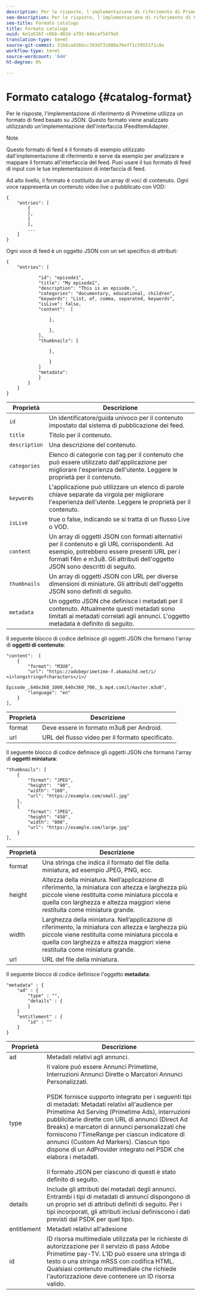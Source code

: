 ```yaml
---
description: Per le risposte, l'implementazione di riferimento di Primetime utilizza un formato di feed basato su JSON. Questo formato viene analizzato utilizzando un'implementazione dell'interfaccia IFeedItemAdapter.
seo-description: Per le risposte, l'implementazione di riferimento di Primetime utilizza un formato di feed basato su JSON. Questo formato viene analizzato utilizzando un'implementazione dell'interfaccia IFeedItemAdapter.
seo-title: Formato catalogo
title: Formato catalogo
uuid: 6e1a526f-c0bb-403d-a792-666caf5479a5
translation-type: tm+mt
source-git-commit: 31b6cad26bcc393d731080a70eff1c59551f1c8e
workflow-type: tm+mt
source-wordcount: '644'
ht-degree: 0%

---
```



# Formato catalogo {#catalog-format}

Per le risposte, l&#39;implementazione di riferimento di Primetime utilizza un formato di feed basato su JSON. Questo formato viene analizzato utilizzando un&#39;implementazione dell&#39;interfaccia IFeedItemAdapter.

>[!NOTE]
>
>Questo formato di feed è il formato di esempio utilizzato dall&#39;implementazione di riferimento e serve da esempio per analizzare e mappare il formato all&#39;interfaccia del feed. Puoi usare il tuo formato di feed di input con le tue implementazioni di interfaccia di feed.

Ad alto livello, il formato è costituito da un array di voci di contenuto. Ogni voce rappresenta un contenuto video live o pubblicato con VOD:

```
{
    "entries": [
        {
        },
        {
        },
        ...
    ]
}
```

Ogni voce di feed è un oggetto JSON con un set specifico di attributi:

```
{
    "entries": [
        
            "id": "episode1",
            "title": "My episode1",
            "description": "This is an episode.",
            "categories": "documentary, educational, children",
            "keywords": "List, of, comma, separated, keywords",
            "isLive": false,
            "content":  [
                
                },
                
                },
            ],
            "thumbnails": [
                
                },
                
                }
            ]
            "metadata": 
            } 
        }
    ]
}
```

| Proprietà | Descrizione |
|---|---|
| `id` | Un identificatore/guida univoco per il contenuto impostato dal sistema di pubblicazione dei feed. |
| `title` | Titolo per il contenuto. |
| `description` | Una descrizione del contenuto. |
| `categories` | Elenco di categorie con tag per il contenuto che può essere utilizzato dall&#39;applicazione per migliorare l&#39;esperienza dell&#39;utente. Leggere le proprietà per il contenuto. |
| `keywords` | L&#39;applicazione può utilizzare un elenco di parole chiave separate da virgola per migliorare l&#39;esperienza dell&#39;utente. Leggere le proprietà per il contenuto. |
| `isLive` | true o false, indicando se si tratta di un flusso Live o VOD. |
| `content` | Un array di oggetti JSON con formati alternativi per il contenuto e gli URL corrispondenti. Ad esempio, potrebbero essere presenti URL per i formati f4m e m3u8. Gli attributi dell&#39;oggetto JSON sono descritti di seguito. |
| `thumbnails` | Un array di oggetti JSON con URL per diverse dimensioni di miniature. Gli attributi dell&#39;oggetto JSON sono definiti di seguito. |
| `metadata` | Un oggetto JSON che definisce i metadati per il contenuto. Attualmente questi metadati sono limitati ai metadati correlati agli annunci. L&#39;oggetto metadata è definito di seguito. |

Il seguente blocco di codice definisce gli oggetti JSON che formano l&#39;array di **oggetti di contenuto**:

```
"content":  [
    {
        "format": "M3U8",
        "url": "https://adobeprimetime-f.akamaihd.net/i/
<i>longstringofcharacters</i>/
                 Episode_,640x360_1000,640x360_700,_b.mp4.csmil/master.m3u8",
        "language": "en"
    }  
],
```

| Proprietà | Descrizione |
|--- |--- |
| format | Deve essere in formato m3u8 per Android. |
| url | URL del flusso video per il formato specificato. |

Il seguente blocco di codice definisce gli oggetti JSON che formano l&#39;array di **oggetti miniatura**:

```
"thumbnails": [
    {
        "format": "JPEG",
        "height":  "90",
        "width": "160",
        "url": "https://example.com/small.jpg"
    },
    {
        "format": "JPEG",
        "height": "450",
        "width": "800",
        "url": "https://example.com/large.jpg"
    }
],
```

| Proprietà | Descrizione |
|---|---|
| format | Una stringa che indica il formato del file della miniatura, ad esempio JPEG, PNG, ecc. |
| height | Altezza della miniatura. Nell’applicazione di riferimento, la miniatura con altezza e larghezza più piccole viene restituita come miniatura piccola e quella con larghezza e altezza maggiori viene restituita come miniatura grande. |
| width | Larghezza della miniatura. Nell’applicazione di riferimento, la miniatura con altezza e larghezza più piccole viene restituita come miniatura piccola e quella con larghezza e altezza maggiori viene restituita come miniatura grande. |
| url | URL del file della miniatura. |

Il seguente blocco di codice definisce l&#39;oggetto **metadata**:

```
"metadata" : {
    "ad" : {
        "type" : "",
        "details" : {
        }
    }
    "entitlement" : {
        "id" : ""
    }
}
```

| Proprietà | Descrizione |
|--- |--- |
| ad | Metadati relativi agli annunci. |
| type | Il valore può essere Annunci Primetime, Interruzioni Annunci Dirette o Marcatori Annunci Personalizzati. <br/><br/>PSDK fornisce supporto integrato per i seguenti tipi di metadati: Metadati relativi all&#39;audience per Primetime Ad Serving (Primetime Ads), interruzioni pubblicitarie dirette con URL di annunci (Direct Ad Breaks) e marcatori di annunci personalizzati che forniscono l&#39;TimeRange per ciascun indicatore di annunci (Custom Ad Markers). Ciascun tipo dispone di un AdProvider integrato nel PSDK che elabora i metadati.  <br/><br/>Il formato JSON per ciascuno di questi è stato definito di seguito. |
| details | Include gli attributi dei metadati degli annunci. Entrambi i tipi di metadati di annunci dispongono di un proprio set di attributi definiti di seguito. Per i tipi incorporati, gli attributi inclusi definiscono i dati previsti dal PSDK per quel tipo. |
| entitlement | Metadati relativi all&#39;adesione |
| id | ID risorsa multimediale utilizzata per le richieste di autorizzazione per il servizio di pass  Adobe Primetime pay-TV. L’ID può essere una stringa di testo o una stringa mRSS con codifica HTML. Qualsiasi contenuto multimediale che richiede l&#39;autorizzazione deve contenere un ID risorsa valido. |

